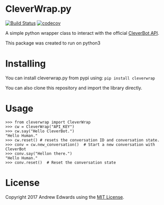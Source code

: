 # CleverWrap.py
[![Build Status](https://travis-ci.com/snoonetIRC/cleverwrap2.svg?branch=master)](https://travis-ci.com/snoonetIRC/cleverwrap2)
[![codecov](https://codecov.io/gh/snoonetIRC/cleverwrap2/branch/master/graph/badge.svg)](https://codecov.io/gh/snoonetIRC/cleverwrap2)

A simple python wrapper class to interact with the official [CleverBot API](http://www.cleverbot.com/api).

This package was created to run on python3

# Installing

You can install cleverwrap.py from pypi using: `pip install cleverwrap`

You can also clone this repository and import the library directly.

# Usage

```
>>> from cleverwrap import CleverWrap
>>> cw = CleverWrap("API_KEY")
>>> cw.say("Hello CleverBot.")
"Hello Human."
>>> cw.reset() # resets the conversation ID and conversation state.
>>> conv = cw.new_conversation()  # Start a new conversation with CleverBot
>>> conv.say("Hellon there.")
"Hello Human."
>>> conv.reset()  # Reset the conversation state
```

# License

Copyright 2017 Andrew Edwards using the [MIT License](http://opensource.org/licenses/MIT).

